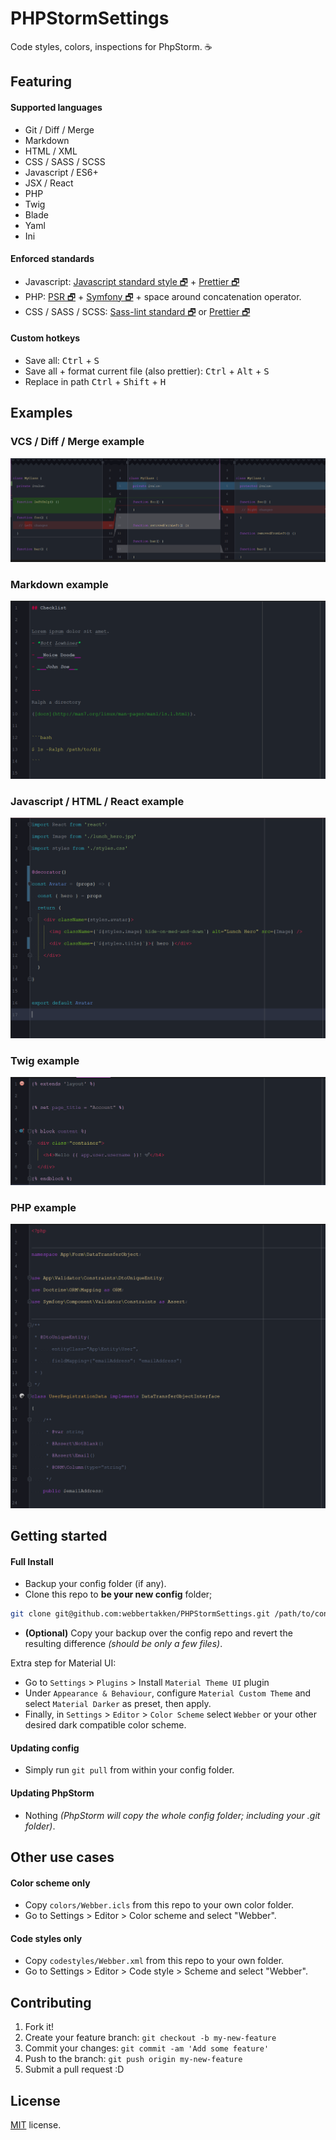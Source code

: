 # PHPStormSettings
Code styles, colors, inspections for PhpStorm. ☕

## Featuring
#### Supported languages

- Git / Diff / Merge
- Markdown
- HTML / XML
- CSS / SASS / SCSS
- Javascript / ES6+
- JSX / React
- PHP
- Twig
- Blade
- Yaml
- Ini

#### Enforced standards

- Javascript:
[Javascript standard style 🗗](https://standardjs.com/) + [Prettier 🗗](https://github.com/prettier/prettier)
- PHP:
[PSR 🗗](https://www.php-fig.org/psr/) +
[Symfony 🗗](https://symfony.com/doc/current/contributing/code/standards.html) +
space around concatenation operator.
- CSS / SASS / SCSS:
[Sass-lint standard 🗗](https://www.npmjs.com/package/sass-lint) or [Prettier 🗗](https://github.com/prettier/prettier)

#### Custom hotkeys

- Save all: <kbd>Ctrl</kbd> + <kbd>S</kbd>
- Save all + format current file (also prettier): <kbd>Ctrl</kbd> + <kbd>Alt</kbd> + <kbd>S</kbd>
- Replace in path <kbd>Ctrl</kbd> + <kbd>Shift</kbd> + <kbd>H</kbd>

## Examples

### VCS / Diff / Merge example

<img src="./docs/images/styles_diff.png" />

### Markdown example

<img src="./docs/images/styles_markdown.png" />

### Javascript / HTML / React example

<img src="./docs/images/styles_react.png" />

### Twig example

<img src="./docs/images/styles_twig.png" />

### PHP example

<img src="./docs/images/styles_php.png" />

## Getting started

#### Full Install

- Backup your config folder (if any).
- Clone this repo to __be your new config__ folder;
```bash
git clone git@github.com:webbertakken/PHPStormSettings.git /path/to/config
```
- **(Optional)** Copy your backup over the config repo and revert the
resulting difference _(should be only a few files)_.

Extra step for Material UI:
- Go to `Settings` > `Plugins` > Install `Material Theme UI` plugin
- Under `Appearance & Behaviour`, configure `Material Custom Theme` and select `Material Darker` as preset, then apply.
- Finally, in `Settings` > `Editor` > `Color Scheme` select `Webber` or your other desired dark compatible color scheme.

#### Updating config

- Simply run `git pull` from within your config folder.

#### Updating PhpStorm

- Nothing
_(PhpStorm will copy the whole config folder; including your .git folder)_.

## Other use cases

#### Color scheme only

- Copy `colors/Webber.icls` from this repo to your own color folder.
- Go to Settings > Editor > Color scheme and select "Webber".

#### Code styles only

- Copy `codestyles/Webber.xml` from this repo to your own folder.
- Go to Settings > Editor > Code style > Scheme and select "Webber".

## Contributing
1. Fork it!
2. Create your feature branch: `git checkout -b my-new-feature`
3. Commit your changes: `git commit -am 'Add some feature'`
4. Push to the branch: `git push origin my-new-feature`
5. Submit a pull request :D

## License
[MIT](./LICENSE) license.
